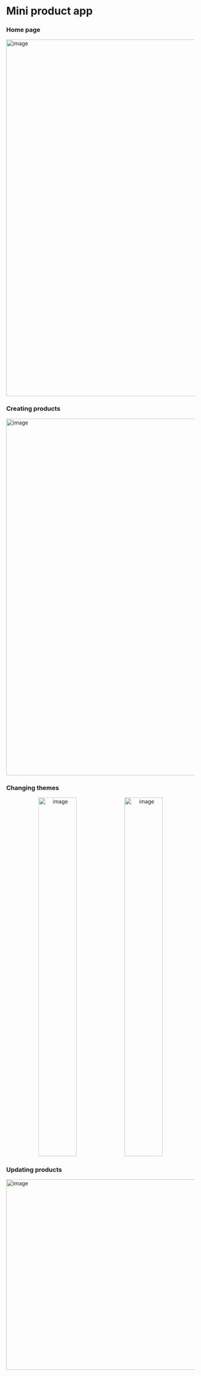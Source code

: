 <h1>Mini product app</h1>

<h3>Home page</h3>

<img width="1846" height="952" alt="image" src="https://github.com/user-attachments/assets/c5de4b43-8952-4d38-a506-2345d13318a0" />

<h3>Creating products</h3>

<img width="1846" height="952" alt="image" src="https://github.com/user-attachments/assets/b7e2401e-6779-4897-a365-c681a9960bac" />

<h3>Changing themes</h3>

<p align="center">

  <img width="45%" height="957" alt="image" src="https://github.com/user-attachments/assets/2370d157-3a22-45d2-ae00-c7a401161934" />
  
  <img width="45%" height="957" alt="image" src="https://github.com/user-attachments/assets/b12ca3b2-a144-430f-aa20-699a32168b80" />

</p>

<h3>Updating products</h3>
<img width="938" height="508" alt="image" src="https://github.com/user-attachments/assets/d405468f-dd25-4fc1-8c65-7fb8e608686a" />
